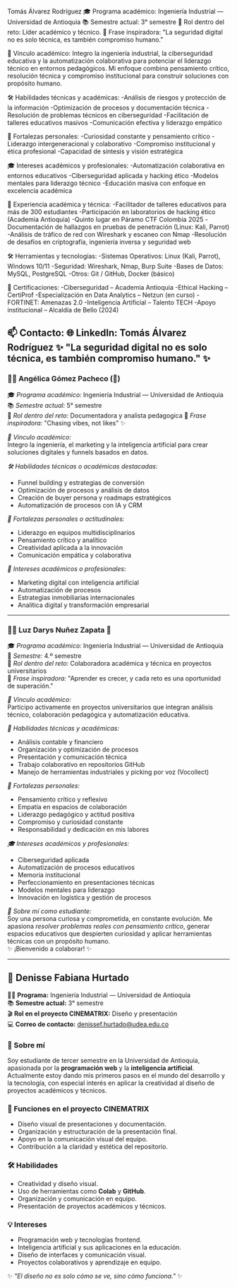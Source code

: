 Tomás Álvarez Rodríguez
🎓 Programa académico: Ingeniería Industrial — Universidad de Antioquia 
📚 Semestre actual: 3° semestre 
🧠 Rol dentro del reto: Líder académico y técnico. 
💬 Frase inspiradora: "La seguridad digital no es solo técnica, es también compromiso humano." 

🔗 Vínculo académico: Integro la ingeniería industrial, la ciberseguridad educativa y la automatización colaborativa para potenciar el liderazgo técnico en entornos pedagógicos. Mi enfoque combina pensamiento crítico, resolución técnica y compromiso institucional para construir soluciones con propósito humano.

🛠 Habilidades técnicas y académicas:
-Análisis de riesgos y protección de la información
-Optimización de procesos y documentación técnica
-Resolución de problemas técnicos en ciberseguridad
-Facilitación de talleres educativos masivos
-Comunicación efectiva y liderazgo empático

🌟 Fortalezas personales:
-Curiosidad constante y pensamiento crítico
-Liderazgo intergeneracional y colaborativo
-Compromiso institucional y ética profesional
-Capacidad de síntesis y visión estratégica

🎓 Intereses académicos y profesionales:
-Automatización colaborativa en entornos educativos
-Ciberseguridad aplicada y hacking ético
-Modelos mentales para liderazgo técnico
-Educación masiva con enfoque en excelencia académica

💼 Experiencia académica y técnica:
-Facilitador de talleres educativos para más de 300 estudiantes
-Participación en laboratorios de hacking ético (Academia Antioquia)
-Quinto lugar en Páramo CTF Colombia 2025
-Documentación de hallazgos en pruebas de penetración (Linux: Kali, Parrot)
-Análisis de tráfico de red con Wireshark y escaneo con Nmap
-Resolución de desafíos en criptografía, ingeniería inversa y seguridad web

🛠️ Herramientas y tecnologías:
-Sistemas Operativos: Linux (Kali, Parrot), Windows 10/11
-Seguridad: Wireshark, Nmap, Burp Suite
-Bases de Datos: MySQL, PostgreSQL
-Otros: Git / GitHub, Docker (básico)

📜 Certificaciones:
-Ciberseguridad – Academia Antioquia
-Ethical Hacking – CertiProf
-Especialización en Data Analytics – Netzun (en curso)
-FORTINET: Amenazas 2.0
-Inteligencia Artificial – Talento TECH
-Apoyo institucional – Alcaldía de Bello (2024)

📫 Contacto: 🌐 LinkedIn: Tomás Álvarez Rodríguez
✨ "La seguridad digital no es solo técnica, es también compromiso humano." ✨
---

### 👩‍💻 Angélica Gómez Pacheco (🚀)  
🎓 *Programa académico:* Ingeniería Industrial — Universidad de Antioquia  
📚 *Semestre actual:* 5° semestre  
🧠 *Rol dentro del reto:* Documentadora y analista pedagogica
💬 *Frase inspiradora:* "Chasing vibes, not likes" ✨  

*🔗 Vínculo académico:*  
Integro la ingeniería, el marketing y la inteligencia artificial para crear soluciones digitales y funnels basados en datos.

*🛠 Habilidades técnicas o académicas destacadas:*  
- Funnel building y estrategias de conversión  
- Optimización de procesos y análisis de datos  
- Creación de buyer persona y roadmaps estratégicos  
- Automatización de procesos con IA y CRM  

*🌟 Fortalezas personales o actitudinales:*  
- Liderazgo en equipos multidisciplinarios  
- Pensamiento crítico y analítico  
- Creatividad aplicada a la innovación  
- Comunicación empática y colaborativa  

*🎯 Intereses académicos o profesionales:*  
- Marketing digital con inteligencia artificial  
- Automatización de procesos  
- Estrategias inmobiliarias internacionales  
- Analítica digital y transformación empresarial


---

### 👩‍🔬 Luz Darys Nuñez Zapata 🌸  
🎓 *Programa académico:* Ingeniería Industrial — Universidad de Antioquia  
📅 *Semestre:* 4.º semestre  
🎯 *Rol dentro del reto:* Colaboradora académica y técnica en proyectos universitarios  
💬 *Frase inspiradora:* "Aprender es crecer, y cada reto es una oportunidad de superación."  

*🔗 Vínculo académico:*  
Participo activamente en proyectos universitarios que integran análisis técnico, colaboración pedagógica y automatización educativa.

*🔧 Habilidades técnicas y académicas:*  
- Análisis contable y financiero  
- Organización y optimización de procesos  
- Presentación y comunicación técnica  
- Trabajo colaborativo en repositorios GitHub  
- Manejo de herramientas industriales y picking por voz (Vocollect)  

*🌱 Fortalezas personales:*  
- Pensamiento crítico y reflexivo  
- Empatía en espacios de colaboración  
- Liderazgo pedagógico y actitud positiva  
- Compromiso y curiosidad constante  
- Responsabilidad y dedicación en mis labores  

*🎓 Intereses académicos y profesionales:*  
- Ciberseguridad aplicada  
- Automatización de procesos educativos  
- Memoria institucional  
- Perfeccionamiento en presentaciones técnicas  
- Modelos mentales para liderazgo  
- Innovación en logística y gestión de procesos  

*🚀 Sobre mí como estudiante:*  
Soy una persona curiosa y comprometida, en constante evolución. Me apasiona *resolver problemas reales con pensamiento crítico*, generar espacios educativos que despierten curiosidad y aplicar herramientas técnicas con un propósito humano.  
✨ ¡Bienvenido a colaborar! ✨

---

## 🎨 Denisse Fabiana Hurtado  

👩‍🎓 **Programa:** Ingeniería Industrial — Universidad de Antioquia  
📚 **Semestre actual:** 3° semestre  
🎬 **Rol en el proyecto CINEMATRIX:** Diseño y presentación  
💻 **Correo de contacto:** denissef.hurtado@udea.edu.co  


### 🌟 Sobre mí  
Soy estudiante de tercer semestre en la Universidad de Antioquia, apasionada por la **programación web** y la **inteligencia artificial**. Actualmente estoy dando mis primeros pasos en el mundo del desarrollo y la tecnología, con especial interés en aplicar la creatividad al diseño de proyectos académicos y técnicos.  


### 🎯 Funciones en el proyecto CINEMATRIX  
- Diseño visual de presentaciones y documentación.  
- Organización y estructuración de la presentación final.  
- Apoyo en la comunicación visual del equipo.  
- Contribución a la claridad y estética del repositorio.  


### 🛠️ Habilidades  
- Creatividad y diseño visual.  
- Uso de herramientas como **Colab** y **GitHub**.  
- Organización y comunicación en equipo.  
- Presentación de proyectos académicos y técnicos.  


### 💡 Intereses  
- Programación web y tecnologías frontend.  
- Inteligencia artificial y sus aplicaciones en la educación.  
- Diseño de interfaces y comunicación visual.  
- Proyectos colaborativos y aprendizaje en equipo.  


✨ *"El diseño no es solo cómo se ve, sino cómo funciona."* ✨


